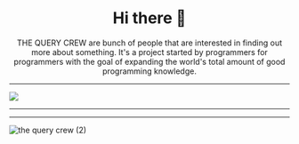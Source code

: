 <h1 align=center>Hi there 👋</h1>
<p align=center>THE QUERY CREW are bunch of people that are interested in finding out more about something. It's a project started by programmers for programmers with the goal of expanding the world's total amount of good programming knowledge.</p>

<hr>
<p align="center">

  <a href="https://github.com/DenverCoder1/readme-typing-svg"><img src="https://readme-typing-svg.herokuapp.com?lines=Bugging+the+Bug;Pushing+the+limits;&center=true&width=500&height=50"></a>
 
</p>
<hr>


  


<hr>

![the query crew (2)](https://user-images.githubusercontent.com/65110262/129517672-9532777d-4f54-4b44-84c0-90d7f3ef6d84.png)



